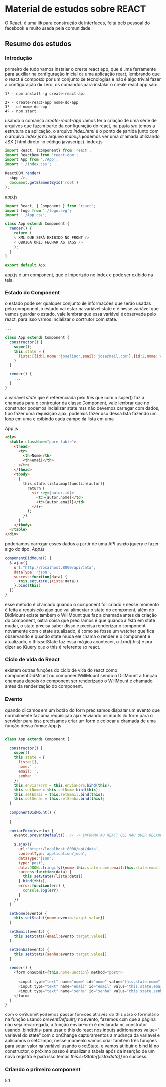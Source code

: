 # Material de estudos sobre REACT

O [React](https://facebook.github.io/react/), é uma lib para construção de interfaces, feita pelo pessoal do facebook e muito usada pela comunidade.

## Resumo dos estudos

### Introdução

primeiro de tudo vamos instalar o create react app, que é uma ferramente para auxiliar na configuração inicial de uma aplicação react, lembrando que o react é composto por um conjunto de tecnologias e não é algo trivial fazer a configuração do zero, os comandos para instalar o create react app são:
````
1º - npm install -g create-react-app

2º - create-react-app nome-do-app
3º - cd nome-do-app
4º - npm start
````
usando o comando *create-react-app* vamos ter a criação de uma série de arquivos que fazem parte da configuração do react, na pasta *src* temos a estrutura da aplicação, o arquivo *index.html* é o ponto de partida junto com o arquivo *index.js* no arquivo *index.js* podemos ver uma chamada utilizando JSX ( html direto no código javascript ).
index.js
````js
import React, {Component} from 'react';
import ReactDom from 'react-dom';
import App from './App';
import './index.css';

ReactDOM.render(
  <App />,
  document.getElementById('root')
);
````
app.js
````js
import React, { Component } from 'react';
import logo from './logo.svg';
import './App.css';

class App extends Component {
  render() {
    return (
    < XML QUE SERÁ EXIBIDO NO FRONT />
    < OBRIGATÓRIO FECHAR AS TAGS />
    );
  }
}

export default App;
````
app.js é um component, que é importado no index e pode ser exibido na tela.


### Estado do Component
o estado pode ser qualquer conjunto de informações que serão usadas pelo component, o estado vai estar na variável state e é nesse variável que vamos guardar o estado, vale lembrar que essa variável é observada pelo react, para isso vamos incializar o contrutor com state.
````js
...

class App extends Component {
  constructor() {
    super();
    this.state = {
      lista:[{id:1,nome:'joselino',email:'jose@mail.com'},{id:2,nome:'carlos',email:'carlos@mail.com'}]
    }
  }

  render() {
    ...
  }
}
````
a variável *state* que é referenciada pelo *this* que com o super() faz a chamada para o contrcutor da classe Component, vale lembrar que no construtor podemos incializar state mas não devemos carregar com dados, tipo fazer uma requisição ajax, podemos fazer uso dessa lista fazendo um loop em uma <table> e exibindo cada campo da lista em uma <tr>

App.js
````html
<div>            
  <table className="pure-table">
    <thead>
      <tr>
        <th>Nome</th>
        <th>email</th>
      </tr>
    </thead>
    <tbody>
      {
        this.state.lista.map(function(autor){
          return (
            <tr key={autor.id}>
              <td>{autor.nome}</td>
              <td>{autor.email}</td>
            </tr>
          );
        })
      }
    </tbody>
  </table> 
</div> 
````
poderiamos carregar esses dados a partir de uma API usndo jquery e fazer algo do tipo.
*App.js*
````js
componentDidMount() {
  $.ajax({
    url:"http://localhost:8000/api/data",
    dataType: 'json',
    success:function(data) {
      this.setState({lista:data})
    }.bind(this)
  })
}
````
esse método é chamado quando o component for criado e nesse momento é feita a requisição ajax que vai alimentar o state do component, além do DidMount existe também o WillMount que faz a chamada antes da criação do component, outra coisa que precisamos é que quando a *lista* em state mudar, o state precisa saber disso e precisa renderizar o component novamente com o state atualizado, é como se fosse um watcher que fica observando e quando state muda ele chama o render e o component é atualizado, o this.setState faz essa mágica acontecer, o .bind(this) é pra dizer ao jQuery que o this é referente ao react.

### Ciclo de vida do React

existem outras funções do ciclo de vida do react como componentDidMount ou componentWillMount sendo o DidMount a função chamada depois do component ser renderizado o WillMount é chamado antes da renderização do component.

### Evento

quando clicamos em um botão do form precisamos disparar um evento que normalmente faz uma requisição ajax enviando os inputs do form para o servidor para isso precisamos criar um form e colocar a chamada de uma função dessa forma:
App.js
````js

class App extends Component {

  constructor() {
    super()
    this.state = {
      lista:[],
      nome:'',
      email:'',
      senha:''
    };
    this.enviarForm = this.enviaForm.bind(this);
    this.setNome = this.setNome.bind(this);
    this.setEmail = this.setEmail.bind(this);
    this.setSenha = this.setSenha.bind(this);
  }

  componentDidMount() {
    ...
  }

  enviarForm(evento) {
    evento.preventDefault(); // -> INFORMA AO REACT QUE NÃO QUER RECARREGAR A PÁGINA APÓS O ENVIO DO FORM

    $.ajax({
      url:'http://localhost:8000/api/data',
      contentType:'application/json',
      dataType:'json',
      type:'post',
      data:JSON.stringify({nome:this.state.nome,email:this.state.email,senha:this.state.senha}),
      success:function(data) {
        this.setState({lista:data})
      }.bind(this),
      error:function(err) {
        console.log(err)
      }
    })
  }

  setNome(evento) {
    this.setState({nome:evento.target.value})
  }

  setEmail(evento) {
    this.setState({email:evento.target.value})
  }

  setSenha(evento) {
    this.setState({senha:evento.target.value})
  }

  render() {
    <form onSubmit={this.nomeFunction} method="post">
    ...
      <input type="text" name="nome" id="nome" value="this.state.nome" onChange={this.setNome}/>
      <input type="text" name="email" id="email" value="this.state.email" onChange={this.setEmail}/>
      <input type="text" name="senha" id="senha" value="this.state.senha" onChange={this.setSenha}/>
    </form>
  }
}
````
com o onSubmit podemos passar funções através do this para o formulário na função usando *preventDefault()* no evento, fazemos com que a página não seja recarregada, a função enviarForm é declarada no construtor usando .bind(this) para usar o this do react nos inputs adicionamos value=" variável do state" com o onChange capturamentos a mudança da variável e aplicamos o setCampo, nesse momento vamos criar também três funções para setar valor na variável usando o setState, e vamos atribuir o bind lá no constructor, o próximo passo é atualizar a tabela após da inserção de um novo registro e para isso temos *this.setState({lista:data})* no success.

### Criando o primeiro component

5.1
